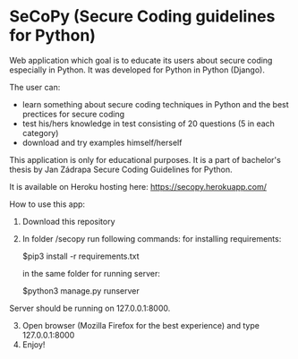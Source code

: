 # SeCoPy (Secure Coding guidelines for Python)
Web application which goal is to educate its users about secure coding especially in Python. It was developed for Python in Python (Django).

The user can:
- learn something about secure coding techniques in Python and the best prectices for secure coding
- test his/hers knowledge in test consisting of 20 questions (5 in each category)
- download and try examples himself/herself

This application is only for educational purposes. It is a part of bachelor's thesis by Jan Zádrapa Secure Coding Guidelines for Python.

It is available on Heroku hosting here: https://secopy.herokuapp.com/

How to use this app:
1. Download this repository
2. In folder /secopy run following commands:
    for installing requirements:

    $pip3 install -r requirements.txt 

    in the same folder for running server:

    $python3 manage.py runserver

Server should be running on 127.0.0.1:8000.

3. Open browser (Mozilla Firefox for the best experience) and type 127.0.0.1:8000
4. Enjoy!